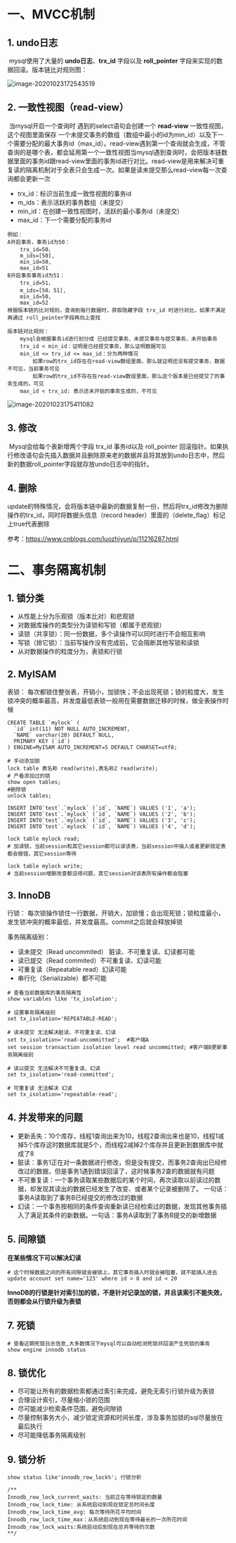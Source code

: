 # 一、MVCC机制

## 1. undo日志

​	mysql使用了大量的 **undo日志**、**trx_id** 字段以及 **roll_pointer** 字段来实现的数据回滚。版本链比对规则图：

![image-20201023172543519](images/image-20201023172543519.png)

## 2. 一致性视图（read-view）

​	当mysql开启一个查询时 遇到的select语句会创建一个 **read-view** 一致性视图，这个视图里面保存 一个未提交事务的数组（数组中最小的id为min_id）以及下一个需要分配的最大事务id（max_id）。read-view遇到第一个查询就会生成，不管查询的是哪个表，都会延用第一个一致性视图
​	当mysql遇到查询时，会把版本链数据里面的事务id跟read-view里面的事务id进行对比。read-view是用来解决可重复读的隔离机制对于全表只会生成一次。如果是读未提交那么read-view每一次查询都会更新一次

- trx_id：标识当前生成一致性视图的事务id
- m_ids：表示活跃的事务数组（未提交）
- min_id：在创建一致性视图时，活跃的最小事务id（未提交）
- max_id：下一个需要分配的事务id

```text
例如：
A开启事务，事务id为50：
	trx_id=50，
	m_ids=[50],
	min_id=50,
	max_id=51
B开启事务事务id为51：
	trx_id=51，
	m_ids=[50，51],
	min_id=50,
	max_id=52
根据版本链的比对规则，查询到每行数据时，获取隐藏字段 trx_id 时进行对比，如果不满足再通过 roll_pointer字段再向上查找

版本链对比规则：
    mysql会根据事务id进行划分成 已经提交事务、未提交事务与提交事务、未开始事务
    trx_id < min_id：证明是已经提交事务，那么证明数据可见
    min_id <= trx_id <= max_id：分为两种情况
        如果row的trx_id存在在read-view数组里面，那么就证明还没有提交事务，数据不可见，当前事务可见
        如果row的trx_id不存在在read-view数组里面，那么这个版本是已经提交了的事务生成的，可见
    max_id < trx_id: 表示还未开始的事务生成的，不可见
```
![image-20201023175411082](images/image-20201023175411082.png)

## 3. 修改

​	Mysql会给每个表新增两个字段 trx_id 事务id以及 roll_pointer 回滚指针。如果执行修改语句会先插入数据并且删除原来老的数据并且将其放到undo日志中，然后新的数据roll_pointer字段就存放undo日志中的指针。

## 4. 删除

update的特殊情况，会将版本链中最新的数据复制一份，然后将trx_id修改为删除操作的trx_id，同时将数据头信息（record header）里面的（delete_flag）标记上true代表删除

参考：https://www.cnblogs.com/luozhiyun/p/11216287.html

# 二、事务隔离机制

## 1. 锁分类

- 从性能上分为乐观锁（版本比对）和悲观锁
- 对数据库操作的类型分为读锁和写锁（都属于悲观锁）
 - 读锁（共享锁）：同一份数据，多个读操作可以同时进行不会相互影响
 - 写锁（排它锁）：当前写操作没有完成前，它会阻断其他写锁和读锁
- 从对数据操作的粒度分为，表锁和行锁

## 2. MyISAM

表锁：
 每次都锁住整张表，开销小，加锁快；不会出现死锁；锁的粒度大，发生锁冲突的概率最高，并发度最低表锁一般用在需要数据迁移的时候，做全表操作时候

```mysql
CREATE TABLE `mylock` (
  `id` int(11) NOT NULL AUTO_INCREMENT,
  `NAME` varchar(20) DEFAULT NULL,
  PRIMARY KEY (`id`)
) ENGINE=MyISAM AUTO_INCREMENT=5 DEFAULT CHARSET=utf8;

# 手动添加锁
lock table 表名称 read(write),表名称2 read(write);
# 产看添加过的锁
show open tables;
#删除锁
unlock tables;

INSERT INTO`test`.`mylock` (`id`, `NAME`) VALUES ('1', 'a');
INSERT INTO`test`.`mylock` (`id`, `NAME`) VALUES ('2', 'b');
INSERT INTO`test`.`mylock` (`id`, `NAME`) VALUES ('3', 'c');
INSERT INTO`test`.`mylock` (`id`, `NAME`) VALUES ('4', 'd');
```

```mysql
lock table mylock read;
# 加读锁，当前session和其它session都可以读该表，当前session中插入或者更新锁定表都会报错，其它session等待

lock table mylock write;
# 当前session增删改查都没得问题，其它session对该表所有操作都会阻塞
```

## 3. InnoDB

行锁：
 每次锁操作锁住一行数据，开销大，加锁慢；会出现死锁；锁粒度最小，发生锁冲突的概率最低，并发度最高。commit之后就会释放掉锁

事务隔离级别：

- 读未提交（Read uncommited） 脏读、不可重复读、幻读都可能
- 读已提交（Read commited）不可重复读、幻读可能
- 可重复读（Repeatable read）幻读可能
- 串行化（Serializable）都不可能

```mysql
# 查看当前数据库的事务隔离性
show variables like 'tx_isolation';

# 设置事务隔离级别
set tx_isolation='REPEATABLE-READ';

# 读未提交 无法解决脏读、不可重复读、幻读
set tx_isolation='read-uncommitted';  #客户端A
set session transaction isolation level read uncommitted; #客户端B更新事务隔离级别

# 读以提交 无法解决不可重复读、幻读
set tx_isolation='read-committed';

# 可重复读 无法解决 幻读
set tx_isolation='repeatable-read';
```

## 4. 并发带来的问题

- 更新丢失：10个库存，线程1查询出来为10，线程2查询出来也是10，线程1减掉5个库存这时数据库就是5个，而线程2减掉2个库存并且更新到数据库中就成了8
- 脏读：事务1正在对一条数据进行修改，但是没有提交，而事务2查询出已经修改过的数据，但是事务1遇到错误回滚了，这时候事务2查的数据就有问题
- 不可重复读：一个事务读取某些数据后的某个时间，再次读取以前读过的数据，却发现其读出的数据已经发生了改变、或者某个记录被删除了。 一句话：事务A读取到了事务B已经提交的修改过的数据
- 幻读：一个事务按相同的条件查询重新读已经检索过的数据，发现其他事务插入了满足其条件的新数据。一句话：事务A读取到了事务B提交的新增数据

## 5. 间隙锁

**在某些情况下可以解决幻读**

```mysql
# 这个时候数据之间的所有间隙就会被锁上，其它事务插入时就会被阻塞，就不能插入进去
update account set name='123' where id > 8 and id < 20
```

**InnoDB的行锁是针对索引加的锁，不是针对记录加的锁，并且该索引不能失效，否则都会从行锁升级为表锁**

## 7. 死锁

```mysql
# 查看近期死锁日志信息,大多数情况下mysql可以自动检测死锁并回滚产生死锁的事务
show engine innodb status
```

## 8. 锁优化

- 尽可能让所有的数据检索都通过索引来完成，避免无索引行锁升级为表锁
- 合理设计索引，尽量缩小锁的范围
- 尽可能减少检索条件范围，避免间隙锁
- 尽量控制事务大小，减少锁定资源和时间长度，涉及事务加锁的sql尽量放在最后执行
- 尽可能降低事务隔离级别

## 9. 锁分析

```mysql
show status like'innodb_row_lock%'; 行锁分析

/**
Innodb_row_lock_current_waits: 当前正在等待锁定的数量 
Innodb_row_lock_time: 从系统启动到现在锁定总时间长度 
Innodb_row_lock_time_avg: 每次等待所花平均时间 
Innodb_row_lock_time_max：从系统启动到现在等待最长的一次所花时间 
Innodb_row_lock_waits:系统启动后到现在总共等待的次数
**/
```

